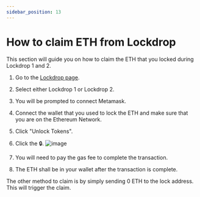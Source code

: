 ```yaml
---
sidebar_position: 13
---
```


# How to claim ETH from Lockdrop

This section will guide you on how to claim the ETH that you locked during Lockdrop 1 and 2.
<br />

1. Go to the [Lockdrop page](https://lockdrop.astar.network/).
2. Select either Lockdrop 1 or Lockdrop 2.
3. You will be prompted to connect Metamask. 
4. Connect the wallet that you used to lock the ETH and make sure that you are on the Ethereum Network.
5. Click "Unlock Tokens".
6. Click the 🔒.
![image](https://user-images.githubusercontent.com/37278708/214504565-03984cde-a785-44c0-bade-5220ef6fc3e8.png)

6. You will need to pay the gas fee to complete the transaction.
7. The ETH shall be in your wallet after the transaction is complete.

The other method to claim is by simply sending 0 ETH to the lock address. This will trigger the claim.
